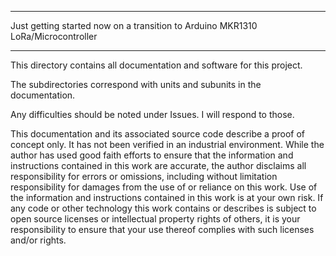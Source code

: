 
***
Just getting started now on a transition to Arduino MKR1310 LoRa/Microcontroller
***

This directory contains all documentation and software for this project.

The subdirectories correspond with units and subunits in the documentation.

Any difficulties should be noted under Issues. I will respond to those.

This documentation and its associated source code describe a proof of concept only. It has not been verified in an industrial environment. While the author has used good faith efforts to ensure that the information and instructions contained in this work are accurate, the author disclaims all responsibility for errors or omissions, including without limitation responsibility for damages from the use of or reliance on this work. Use of the information and instructions contained in this work is at your own risk. If any code or other technology this work contains or describes is subject to open source licenses or intellectual property rights of others, it is your responsibility to ensure that your use thereof complies with such licenses and/or rights.
